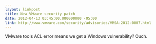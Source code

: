 ```yaml
---
layout: linkpost
title: New VMware security patch
date: 2012-04-13 03:45:00.000000000 -05:00
link: http://www.vmware.com/security/advisories/VMSA-2012-0007.html
---
```


VMware tools ACL error means we get a Windows vulnerability? Ouch.

